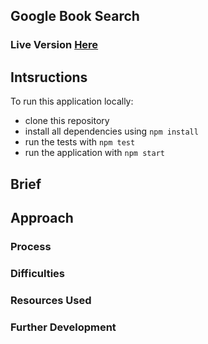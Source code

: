 ## Google Book Search

### Live Version [Here](http://google-books-react.surge.sh/)


## Intsructions

To run this application locally:
- clone this repository
- install all dependencies using `npm install`
- run the tests with `npm test`
- run the application with `npm start`

## Brief

## Approach

### Process

### Difficulties

### Resources Used

### Further Development

